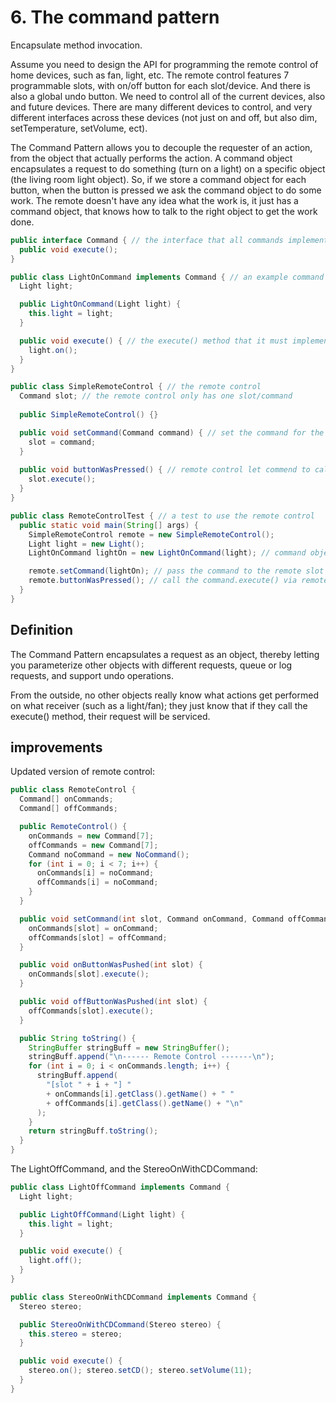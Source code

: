 # 6. The command pattern
Encapsulate method invocation.

Assume you need to design the API for programming the remote control of home devices, such as fan, light, etc. The remote control features 7 programmable slots, with on/off button for each slot/device. And there is also a global undo button. We need to control all of the current devices, also and future devices. There are many different devices to control, and very different interfaces across these devices (not just on and off, but also dim, setTemperature, setVolume, ect). 

The Command Pattern allows you to decouple the requester of an action, from the object that actually performs the action. A command object encapsulates a request to do something (turn on a light) on a specific object (the living room light object). So, if we store a command object for each button, when the button is pressed we ask the command object to do some work. The remote doesn't have any idea what the work is, it just has a command object, that knows how to talk to the right object to get the work done.

```java
public interface Command { // the interface that all commands implement
  public void execute();
}

public class LightOnCommand implements Command { // an example command
  Light light;

  public LightOnCommand(Light light) { 
    this.light = light; 
  }

  public void execute() { // the execute() method that it must implement
    light.on(); 
  }
}

public class SimpleRemoteControl { // the remote control
  Command slot; // the remote control only has one slot/command
  
  public SimpleRemoteControl() {}

  public void setCommand(Command command) { // set the command for the slot
    slot = command; 
  } 
  
  public void buttonWasPressed() { // remote control let commend to call its execute() method
    slot.execute(); 
  }
}

public class RemoteControlTest { // a test to use the remote control
  public static void main(String[] args) { 
    SimpleRemoteControl remote = new SimpleRemoteControl(); 
    Light light = new Light(); 
    LightOnCommand lightOn = new LightOnCommand(light); // command object

    remote.setCommand(lightOn); // pass the command to the remote slot
    remote.buttonWasPressed(); // call the command.execute() via remote control
  }
}
```

## Definition
The Command Pattern encapsulates a request as an object, thereby letting you parameterize other objects with different requests, queue or log requests, and support undo operations.

From the outside, no other objects really know what actions get performed on what receiver (such as a light/fan); they just know that if they call the execute() method, their request will be serviced.

## improvements
Updated version of remote control:
```java
public class RemoteControl { 
  Command[] onCommands; 
  Command[] offCommands;

  public RemoteControl() {
    onCommands = new Command[7]; 
    offCommands = new Command[7];
    Command noCommand = new NoCommand(); 
    for (int i = 0; i < 7; i++) { 
      onCommands[i] = noCommand; 
      offCommands[i] = noCommand; 
    }
  }

  public void setCommand(int slot, Command onCommand, Command offCommand) { 
    onCommands[slot] = onCommand; 
    offCommands[slot] = offCommand; 
  }

  public void onButtonWasPushed(int slot) { 
    onCommands[slot].execute(); 
  }

  public void offButtonWasPushed(int slot) { 
    offCommands[slot].execute(); 
  }

  public String toString() { 
    StringBuffer stringBuff = new StringBuffer(); 
    stringBuff.append("\n------ Remote Control -------\n"); 
    for (int i = 0; i < onCommands.length; i++) { 
      stringBuff.append(
        "[slot " + i + "] " 
        + onCommands[i].getClass().getName() + " " 
        + offCommands[i].getClass().getName() + "\n"
      ); 
    } 
    return stringBuff.toString(); 
  }
}
```

The LightOffCommand, and the StereoOnWithCDCommand:
```java
public class LightOffCommand implements Command { 
  Light light;

  public LightOffCommand(Light light) { 
    this.light = light; 
  }

  public void execute() { 
    light.off(); 
  }
}

public class StereoOnWithCDCommand implements Command { 
  Stereo stereo;

  public StereoOnWithCDCommand(Stereo stereo) { 
    this.stereo = stereo; 
  }

  public void execute() { 
    stereo.on(); stereo.setCD(); stereo.setVolume(11); 
  }
}
```



































